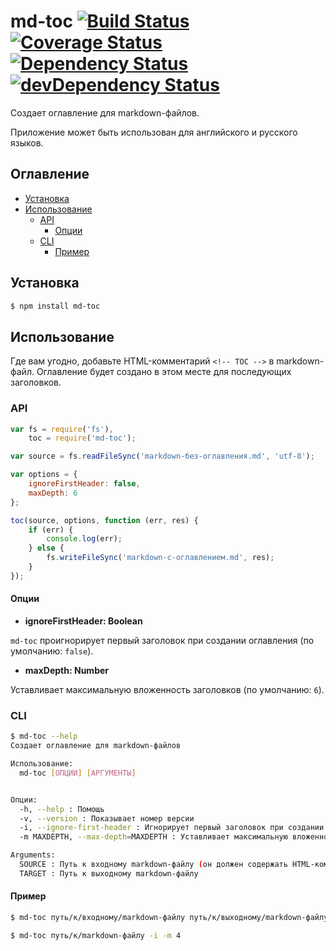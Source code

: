 # md-toc [![Build Status](https://travis-ci.org/eGavr/md-toc.svg)](https://travis-ci.org/eGavr/md-toc) [![Coverage Status](https://img.shields.io/coveralls/eGavr/md-toc.svg)](https://coveralls.io/r/eGavr/md-toc?branch=master) [![Dependency Status](https://david-dm.org/eGavr/md-toc.svg)](https://david-dm.org/eGavr/md-toc) [![devDependency Status](https://david-dm.org/eGavr/md-toc/dev-status.svg)](https://david-dm.org/eGavr/md-toc#info=devDependencies)

Создает оглавление для markdown-файлов.

Приложение может быть использован для английского и русского языков.

## Оглавление
<!-- TOC -->
* <a href="#установка">Установка</a>
* <a href="#использование">Использование</a>
  * <a href="#api">API</a>
    * <a href="#опции">Опции</a>
  * <a href="#cli">CLI</a>
    * <a href="#пример">Пример</a>


<a name="установка"></a>
## Установка

```bash
$ npm install md-toc
```

<a name="использование"></a>
## Использование

Где вам угодно, добавьте HTML-комментарий `<!-- TOC -->` в markdown-файл.
Оглавление будет создано в этом месте для последующих заголовков.

<a name="api"></a>
### API

```js
var fs = require('fs'),
    toc = require('md-toc');

var source = fs.readFileSync('markdown-без-оглавления.md', 'utf-8');

var options = {
    ignoreFirstHeader: false,
    maxDepth: 6
};

toc(source, options, function (err, res) {
    if (err) {
        console.log(err);
    } else {
        fs.writeFileSync('markdown-с-оглавлением.md', res);
    }
});
```

<a name="опции"></a>
#### Опции

* **ignoreFirstHeader: Boolean**

`md-toc` проигнорирует первый заголовок при создании оглавления (по умолчанию: `false`).

* **maxDepth: Number**

Уставливает максимальную вложенность заголовков (по умолчанию: `6`).

<a name="cli"></a>
### CLI

```bash
$ md-toc --help
Создает оглавление для markdown-файлов

Использование:
  md-toc [ОПЦИИ] [АРГУМЕНТЫ]


Опции:
  -h, --help : Помощь
  -v, --version : Показывает номер версии
  -i, --ignore-first-header : Игнорирует первый заголовок при создании оглавления
  -m MAXDEPTH, --max-depth=MAXDEPTH : Уставливает максимальную вложенность заголовков (по умолчанию: 6).

Arguments:
  SOURCE : Путь к входному markdown-файлу (он должен содержать HTML-комментарий <!-- TOC -->) (обязательный аргумент)
  TARGET : Путь к выходному markdown-файлу
```

<a name="пример"></a>
#### Пример

```bash
$ md-toc путь/к/входному/markdown-файлу путь/к/выходному/markdown-файлу --ignore-first-header --max-depth=4

$ md-toc путь/к/markdown-файлу -i -m 4
```
